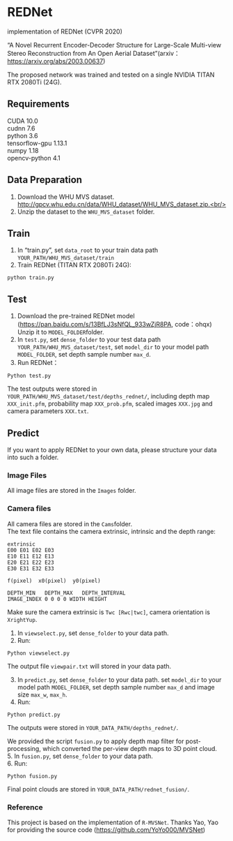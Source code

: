 # REDNet
implementation of REDNet (CVPR 2020)

“A Novel Recurrent Encoder-Decoder Structure for Large-Scale Multi-view Stereo Reconstruction from An Open Aerial Dataset”(arxiv：https://arxiv.org/abs/2003.00637)

The proposed network was trained and tested on a single NVIDIA TITAN RTX 2080Ti (24G).

## Requirements
CUDA 10.0 <br/>
cudnn 7.6 <br/>
python 3.6 <br/>
tensorflow-gpu 1.13.1 <br/>
numpy 1.18 <br/>
opencv-python 4.1 <br/>


## Data Preparation
1. Download the WHU MVS dataset.  http://gpcv.whu.edu.cn/data/WHU_dataset/WHU_MVS_dataset.zip.<br/>
2. Unzip the dataset to the ```WHU_MVS_dataset``` folder. <br/>

## Train
1. In “train.py”, set ```data_root``` to your train data path ```YOUR_PATH/WHU_MVS_dataset/train```<br/>
2. Train REDNet (TITAN RTX 2080Ti 24G):<br/>
```
python train.py
```

## Test
1. Download the pre-trained REDNet model (https://pan.baidu.com/s/13BfLJ3sNfQL_933wZjR8PA, code：ohqx)<br/>
Unzip it to ```MODEL_FOLDER```folder.<br/>
2. In ```test.py```, set ```dense_folder``` to your test data path ```YOUR_PATH/WHU_MVS_dataset/test```, set ```model_dir``` to your model path ```MODEL_FOLDER```, set depth sample number ```max_d```.<br/>
3. Run REDNet：<br/>
```
Python test.py 
```

The test outputs were stored in ```YOUR_PATH/WHU_MVS_dataset/test/depths_rednet/```, including depth map ```XXX_init.pfm```, probability map ```XXX_prob.pfm```, scaled images ```XXX.jpg``` and camera parameters ```XXX.txt```.<br/>


## Predict 
If you want to apply REDNet to your own data, please structure your data into such a folder.<br/>

### Image Files
All image files are stored in the ```Images``` folder.<br/>
### Camera files
All camera files are stored in the ```Cams```folder.<br/>
The text file contains the camera extrinsic, intrinsic and the depth range:<br/>
```
extrinsic
E00 E01 E02 E03
E10 E11 E12 E13
E20 E21 E22 E23
E30 E31 E32 E33

f(pixel)  x0(pixel)  y0(pixel)

DEPTH_MIN   DEPTH_MAX   DEPTH_INTERVAL
IMAGE_INDEX 0 0 0 0 WIDTH HEIGHT
```
Make sure the camera extrinsic is ```Twc [Rwc|twc]```, camera orientation is ```XrightYup```.<br/>

1. In ```viewselect.py```, set ```dense_folder``` to your data path.<br/>
2. Run:
```
Python viewselect.py
```
The output file ```viewpair.txt``` will stored in your data path.<br/>

3. In ```predict.py```, set ```dense_folder``` to your data path. set ```model_dir``` to your model path ```MODEL_FOLDER```, set depth sample number ```max_d``` and image size ```max_w```, ```max_h```.<br/>
4. Run:
```
Python predict.py
```
The outputs were stored in ```YOUR_DATA_PATH/depths_rednet/```.<br/>

We provided the script ```fusion.py``` to apply depth map filter for post-processing, which converted the per-view depth maps to 3D point cloud.<br/>
5. In ```fusion.py```, set ```dense_folder``` to your data path.<br/>
6. Run:
```
Python fusion.py
```
Final point clouds are stored in ```YOUR_DATA_PATH/rednet_fusion/```.<br/>


### Reference
This project is based on the implementation of ```R-MVSNet```. Thanks Yao, Yao for providing the source code (https://github.com/YoYo000/MVSNet)
